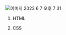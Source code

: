 ![이미지 2023  6  7  오후 7 31](https://github.com/seobinbang7/home-work/assets/45528125/4f01913d-0581-404d-b98a-f4e72069abd0)

1. HTML




2. CSS

